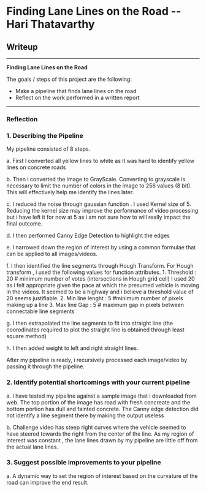 # **Finding Lane Lines on the Road -- Hari Thatavarthy** 

## Writeup 

---

**Finding Lane Lines on the Road**

The goals / steps of this project are the following:
* Make a pipeline that finds lane lines on the road
* Reflect on the work performed in a written report


---

### Reflection

### 1. Describing the Pipeline

My pipeline consisted of 8 steps.

a. First I converted all yellow lines to white as it was hard to identify yellow lines on concrete roads

b. Then i converted the image to GrayScale. Converting to grayscale is necessary to limit the number of colors in the image to 256 values (8 bit). This will effectively help me identify the lines later.

c. I reduced the noise through gaussian function . I used Kernel size of 5. Reducing the kernel size may improve the performance of video processing but i have left it for now at 5 as i am not sure how to will really impact the final outcome.

d. I then performed Canny Edge Detection to highlight the edges

e. I narrowed down the region of interest by using a common formulae that can be applied to all images/videos.

f. I then identified the line segments through Hough Transform.
   For Hough transform , i used the following values for function attributes.
    1. Threshold : 20    # minimum number of votes (intersections in Hough grid cell)
         I used 20 as i felt appropriate given the pace at which the presumed vehicle is moving in the videos.
         It seemed to be a highway and i believe a threshold value of 20 seems justifiable.
    2. Min line lenght : 5  #minimum number of pixels making up a line
    3. Max line Gap : 5  # maximum gap in pixels between connectable line segments
    
g. I then extrapolated the line segments to fit into straight line (the coorodinates required to plot the straight line is obtained through least square method)

h. I then added weight to left and right straight lines.


After my pipeline is ready, i recursively processed  each image/video by passing it through the pipeline.



### 2. Identify potential shortcomings with your current pipeline


a. I have tested my pipeline against a sample image that i downloaded from web. The top portion of the image has road with fresh concreate and the bottom portion has dull and fainted concrete. The Canny edge detection did not identify a line segment there by making the output useless

b. Challenge video has steep right curves where the vehicle seemed to have steered towards the right from the center of the line. As  my region of interest was constant , the  lane lines  drawn by my pipeline are little off from the actual lane lines.


### 3. Suggest possible improvements to your pipeline
a. A dynamic way to set the region of interest based on the curvature of the road can improve the end result.
